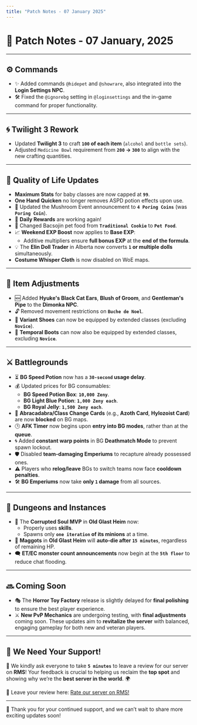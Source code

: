 ```yaml
---
title: "Patch Notes - 07 January 2025"
---
```


# 📝 **Patch Notes - 07 January, 2025**

---

## ⚙️ **Commands**

- ✨ Added commands `@hidepet` and `@showrare`, also integrated into the **Login Settings NPC**.
- 🛠️ Fixed the `@ignorebg` setting in `@loginsettings` and the in-game command for proper functionality.

---

## 🌀 **Twilight 3 Rework**

- Updated **Twilight 3** to craft **`100` of each item** (`alcohol` and `bottle sets`).
- Adjusted `Medicine Bowl` requirement from **`200` → `300`** to align with the new crafting quantities.

---

## 🚀 **Quality of Life Updates**

- **Maximum Stats** for baby classes are now capped at **`99`**.
- **One Hand Quicken** no longer removes ASPD potion effects upon use.
- 🌟 Updated the Mushroom Event announcement to **`4 Poring Coins`** (was **`Poring Coin`**).
- 🎉 **Daily Rewards** are working again!
- 🥠 Changed Bacsojin pet food from **`Traditional Cookie`** to **`Pet Food`**.
- 📈 **Weekend EXP Boost** now applies to **Base EXP**:
  - Additive multipliers ensure **full bonus EXP** at the **end of the formula**.
- 💡 The **Elin Doll Trader** in Alberta now converts **`1` or multiple dolls** simultaneously.
- **Costume Whisper Cloth** is now disabled on WoE maps.

---

## 🎒 **Item Adjustments**

- 🆕 Added **Hyuke's Black Cat Ears**, **Blush of Groom**, and **Gentleman's Pipe** to the **Dimonka NPC**.
- 🔓 Removed movement restrictions on **`Buche de Noel`**.
- 👟 **Variant Shoes** can now be equipped by extended classes (excluding **`Novice`**).
- 🥾 **Temporal Boots** can now also be equipped by extended classes, excluding **`Novice`**.

---

## ⚔️ **Battlegrounds**

- ⏳ **BG Speed Potion** now has a **`30-second` usage delay**.
- 💰 Updated prices for BG consumables:
  - **BG Speed Potion Box**: **`10,000 Zeny`**.
  - **BG Light Blue Potion**: **`1,000 Zeny each`**.
  - **BG Royal Jelly**: **`1,500 Zeny each`**.
- 🚫 **Abracadabra/Class Change Cards** (e.g., **Azoth Card**, **Hylozoist Card**) are now **blocked** on BG maps.
- 🕒 **AFK Timer** now begins upon **entry into BG modes**, rather than at the **queue**.
- 🌀 Added **constant warp points** in BG **Deathmatch Mode** to prevent spawn lockout.
- 🛡️ Disabled **team-damaging Emperiums** to recapture already possessed ones.
- ⚠️ Players who **relog/leave** BGs to switch teams now face **cooldown penalties**.
- 🛠️ **BG Emperiums** now take **only `1` damage** from all sources.

---

## 🏰 **Dungeons and Instances**

- 👻 The **Corrupted Soul MVP** in **Old Glast Heim** now:
  - Properly uses **skills**.
  - Spawns only **`one iteration` of its minions** at a time.
- 🐛 **Maggots** in **Old Glast Heim** will **auto-die after `15 minutes`**, regardless of remaining HP.
- 🗨️ **ET/EC monster count announcements** now begin at the **`5th floor`** to reduce chat flooding.

---

## 🔜 **Coming Soon**

- 🎭 The **Horror Toy Factory** release is slightly delayed for **final polishing** to ensure the best player experience.
- ⚔️ **New PvP Mechanics** are undergoing testing, with **final adjustments** coming soon. These updates aim to **revitalize the server** with balanced, engaging gameplay for both new and veteran players.

---

## 🌟 **We Need Your Support!**

💬 We kindly ask everyone to take **`5 minutes`** to leave a review for our server on **RMS**! Your feedback is crucial to helping us reclaim the **top spot** and showing why we’re the **best server in the world**. 🌍

📢 Leave your review here: [Rate our server on RMS!](https://ratemyserver.net/index.php?page=detailedlistserver&serid=22102&itv=6&url_sname=UARO%20World%20of%20your%20dream)


---

🎉 Thank you for your continued support, and we can’t wait to share more exciting updates soon!
